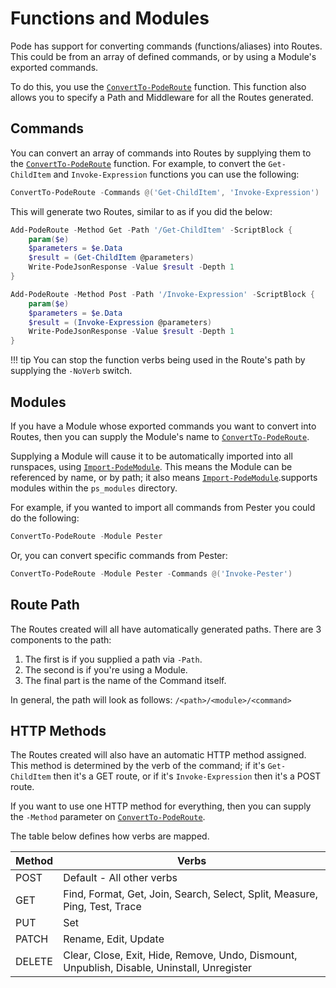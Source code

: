 # Functions and Modules

Pode has support for converting commands (functions/aliases) into Routes. This could be from an array of defined commands, or by using a Module's exported commands.

To do this, you use the [`ConvertTo-PodeRoute`](../../../../Functions/Routes/ConvertTo-PodeRoute) function. This function also allows you to specify a Path and Middleware for all the Routes generated.

## Commands

You can convert an array of commands into Routes by supplying them to the [`ConvertTo-PodeRoute`](../../../../Functions/Routes/ConvertTo-PodeRoute) function. For example, to convert the `Get-ChildItem` and `Invoke-Expression` functions you can use the following:

```powershell
ConvertTo-PodeRoute -Commands @('Get-ChildItem', 'Invoke-Expression')
```

This will generate two Routes, similar to as if you did the below:

```powershell
Add-PodeRoute -Method Get -Path '/Get-ChildItem' -ScriptBlock {
    param($e)
    $parameters = $e.Data
    $result = (Get-ChildItem @parameters)
    Write-PodeJsonResponse -Value $result -Depth 1
}

Add-PodeRoute -Method Post -Path '/Invoke-Expression' -ScriptBlock {
    param($e)
    $parameters = $e.Data
    $result = (Invoke-Expression @parameters)
    Write-PodeJsonResponse -Value $result -Depth 1
}
```

!!! tip
    You can stop the function verbs being used in the Route's path by supplying the `-NoVerb` switch.

## Modules

If you have a Module whose exported commands you want to convert into Routes, then you can supply the Module's name to [`ConvertTo-PodeRoute`](../../../../Functions/Routes/ConvertTo-PodeRoute).

Supplying a Module will cause it to be automatically imported into all runspaces, using [`Import-PodeModule`](../../../../Functions/Utilities/Import-PodeModule). This means the Module can be referenced by name, or by path; it also means [`Import-PodeModule`](../../../../Functions/Utilities/Import-PodeModule).supports modules within the `ps_modules` directory.

For example, if you wanted to import all commands from Pester you could do the following:

```powershell
ConvertTo-PodeRoute -Module Pester
```

Or, you can convert specific commands from Pester:

```powershell
ConvertTo-PodeRoute -Module Pester -Commands @('Invoke-Pester')
```

## Route Path

The Routes created will all have automatically generated paths. There are 3 components to the path:

1. The first is if you supplied a path via `-Path`.
2. The second is if you're using a Module.
3. The final part is the name of the Command itself.

In general, the path will look as follows: `/<path>/<module>/<command>`

## HTTP Methods

The Routes created will also have an automatic HTTP method assigned. This method is determined by the verb of the command; if it's `Get-ChildItem` then it's a GET route, or if it's `Invoke-Expression` then it's a POST route.

If you want to use one HTTP method for everything, then you can supply the `-Method` parameter on [`ConvertTo-PodeRoute`](../../../../Functions/Routes/ConvertTo-PodeRoute).

The table below defines how verbs are mapped.

| Method | Verbs |
| ------ | ----- |
| POST | Default - All other verbs |
| GET | Find, Format, Get, Join, Search, Select, Split, Measure, Ping, Test, Trace |
| PUT | Set |
| PATCH | Rename, Edit, Update |
| DELETE | Clear, Close, Exit, Hide, Remove, Undo, Dismount, Unpublish, Disable, Uninstall, Unregister |
